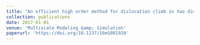 ```yaml
---
title: "An efficient high order method for dislocation climb in two dimensions"
collection: publications
date: 2017-01-01
venue: 'Multiscale Modeling &amp; Simulation'
paperurl: 'https://doi.org/10.1137/16m1081920'
---
```

